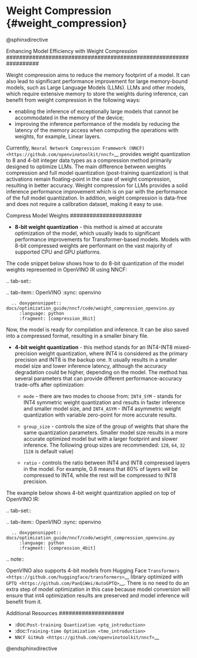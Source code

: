 # Weight Compression {#weight_compression}

@sphinxdirective

Enhancing Model Efficiency with Weight Compression
##################################################################

Weight compression aims to reduce the memory footprint of a model. It can also lead to significant performance improvement for large memory-bound models, such as Large Language Models (LLMs). LLMs and other models, which require extensive memory to store the weights during inference, can benefit from weight compression in the following ways: 

- enabling the inference of exceptionally large models that cannot be accommodated in the memory of the device; 
- improving the inference performance of the models by reducing the latency of the memory access when computing the operations with weights, for example, Linear layers.

Currently, `Neural Network Compression Framework (NNCF) <https://github.com/openvinotoolkit/nncf>`__ provides weight quantization to 8 and 4-bit integer data types as a compression method primarily designed to optimize LLMs. The main difference between weights compression and full model quantization (post-training quantization) is that activations remain floating-point in the case of weight compression, resulting in better accuracy. Weight compression for LLMs provides a solid inference performance improvement which is on par with the performance of the full model quantization. In addition, weight compression is data-free and does not require a calibration dataset, making it easy to use.

Compress Model Weights
######################

- **8-bit weight quantization** - this method is aimed at accurate optimization of the model, which usually leads to significant performance improvements for Transformer-based models. Models with 8-bit compressed weights are performant on the vast majority of supported CPU and GPU platforms.

The code snippet below shows how to do 8-bit quantization of the model weights represented in OpenVINO IR using NNCF:

.. tab-set::

   .. tab-item:: OpenVINO
      :sync: openvino
      
      .. doxygensnippet:: docs/optimization_guide/nncf/code/weight_compression_openvino.py
         :language: python
         :fragment: [compression_8bit]

Now, the model is ready for compilation and inference. It can be also saved into a compressed format, resulting in a smaller binary file.

- **4-bit weight quantization** - this method stands for an INT4-INT8 mixed-precision weight quantization, where INT4 is considered as the primary precision and INT8 is the backup one. It usually results in a smaller model size and lower inference latency, although the accuracy degradation could be higher, depending on the model. The method has several parameters that can provide different performance-accuracy trade-offs after optimization:

  * ``mode`` - there are two modes to choose from: ``INT4_SYM`` - stands for INT4 symmetric weight quantization and results in faster inference and smaller model size, and ``INT4_ASYM`` - INT4 asymmetric weight quantization with variable zero-point for more accurate results.

  * ``group_size`` - controls the size of the group of weights that share the same quantization parameters. Smaller model size results in a more accurate optimized model but with a larger footprint and slower inference. The following group sizes are recommended: ``128``, ``64``, ``32`` (``128`` is default value)

  * ``ratio`` - controls the ratio between INT4 and INT8 compressed layers in the model. For example, 0.8 means that 80% of layers will be compressed to INT4, while the rest will be compressed to INT8 precision.

The example below shows 4-bit weight quantization applied on top of OpenVINO IR:

.. tab-set::

   .. tab-item:: OpenVINO
      :sync: openvino
      
      .. doxygensnippet:: docs/optimization_guide/nncf/code/weight_compression_openvino.py
         :language: python
         :fragment: [compression_4bit]

.. note::

   OpenVINO also supports 4-bit models from Hugging Face `Transformers <https://github.com/huggingface/transformers>`__ library optimized 
   with `GPTQ <https://github.com/PanQiWei/AutoGPTQ>`__. There is no need to do an extra step of model optimization in this case because 
   model conversion will ensure that int4 optimization results are preserved and model inference will benefit from it.
   

Additional Resources
####################

- :doc:`Post-training Quantization <ptq_introduction>`
- :doc:`Training-time Optimization <tmo_introduction>`
- `NNCF GitHub <https://github.com/openvinotoolkit/nncf>`__

@endsphinxdirective
